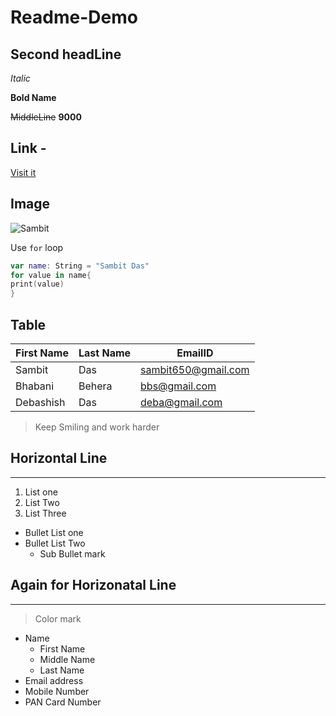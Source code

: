 # Readme-Demo
## Second headLine

_Italic_

**Bold Name**

~~MiddleLine~~ **9000**

## Link -
 [Visit it](https://google.com "For Deatils")

## Image
![Sambit](https://firebasestorage.googleapis.com/v0/b/videostreaming-33685.appspot.com/o/sam.jpeg?alt=media&token=5b09450c-1cbc-47f3-8520-22abcb17f72a "My Image")

Use `for` loop

```Swift
var name: String = "Sambit Das"
for value in name{
print(value)
}
```
## Table

|First Name |Last Name |EmailID |
|--- |--- |---- |
|Sambit |Das |sambit650@gmail.com |
|Bhabani |Behera |bbs@gmail.com |
|Debashish |Das |deba@gmail.com |

> Keep Smiling and work harder

## Horizontal Line
---

1. List one
2. List Two
3. List Three


- Bullet List one 
- Bullet List Two
   - Sub Bullet mark
   
## Again for Horizonatal Line

***

>Color mark

* Name
  * First Name
  * Middle Name
  * Last Name
* Email address
* Mobile Number
* PAN Card Number

